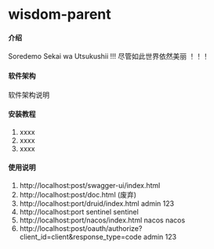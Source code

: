 # wisdom-parent

#### 介绍
Soredemo Sekai wa Utsukushii !!!
尽管如此世界依然美丽 ！！！

#### 软件架构
软件架构说明


#### 安装教程

1.  xxxx
2.  xxxx
3.  xxxx

#### 使用说明

1.  http://localhost:post/swagger-ui/index.html
2.  http://localhost:post/doc.html (废弃)
3.  http://localhost:port/druid/index.html admin 123
4.  http://localhost:port sentinel sentinel
5.  http://localhost:port/nacos/index.html nacos nacos
6.  http://localhost:post/oauth/authorize?client_id=client&response_type=code admin 123
